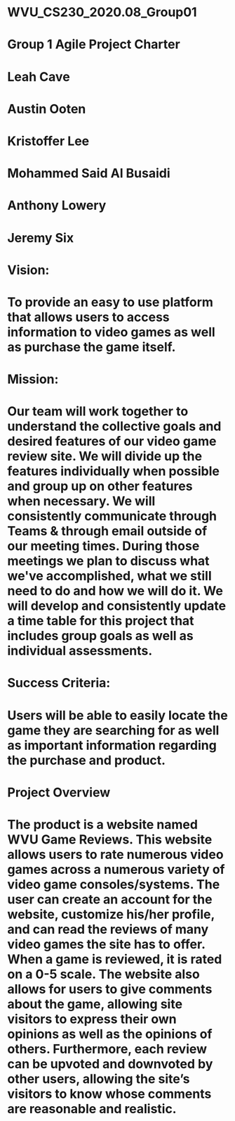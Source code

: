 # WVU_CS230_2020.08_Group01
# Group 1 Agile Project Charter
# Leah Cave
# Austin Ooten
# Kristoffer Lee
# Mohammed Said Al Busaidi
# Anthony Lowery
# Jeremy Six

# Vision: 
# To provide an easy to use platform that allows users to access information to video games as well as purchase the game itself.

# Mission: 
# Our team will work together to understand the collective goals and desired features of our video game review site. We will divide up the features individually when possible and group up on other features when necessary. We will consistently communicate through Teams & through email outside of our meeting times. During those meetings we plan to discuss what we've accomplished, what we still need to do and how we will do it. We will develop and consistently update a time table for this project that includes group goals as well as individual assessments.

# Success Criteria: 
# Users will be able to easily locate the game they are searching for as well as important information regarding the purchase and product.

# Project Overview
# The product is a website named WVU Game Reviews. This website allows users to rate numerous video games across a numerous variety of video game consoles/systems. The user can create an account for the website, customize his/her profile, and can read the reviews of many video games the site has to offer. When a game is reviewed, it is rated on a 0-5 scale. The website also allows for users to give comments about the game, allowing site visitors to express their own opinions as well as the opinions of others. Furthermore, each review can be upvoted and downvoted by other users, allowing the site’s visitors to know whose comments are reasonable and realistic.

